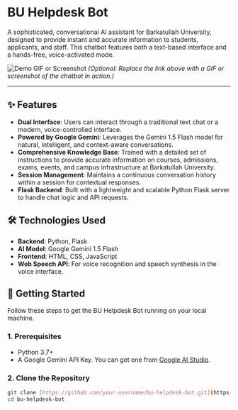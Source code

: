 # BU Helpdesk Bot

A sophisticated, conversational AI assistant for Barkatullah University, designed to provide instant and accurate information to students, applicants, and staff. This chatbot features both a text-based interface and a hands-free, voice-activated mode.

![Demo GIF or Screenshot](https://i.imgur.com/YourDemo.gif)
*(Optional: Replace the link above with a GIF or screenshot of the chatbot in action.)*

---

## ✨ Features

* **Dual Interface**: Users can interact through a traditional text chat or a modern, voice-controlled interface.
* **Powered by Google Gemini**: Leverages the Gemini 1.5 Flash model for natural, intelligent, and context-aware conversations.
* **Comprehensive Knowledge Base**: Trained with a detailed set of instructions to provide accurate information on courses, admissions, exams, events, and campus infrastructure at Barkatullah University.
* **Session Management**: Maintains a continuous conversation history within a session for contextual responses.
* **Flask Backend**: Built with a lightweight and scalable Python Flask server to handle chat logic and API requests.

## 🛠️ Technologies Used

* **Backend**: Python, Flask
* **AI Model**: Google Gemini 1.5 Flash
* **Frontend**: HTML, CSS, JavaScript
* **Web Speech API**: For voice recognition and speech synthesis in the voice interface.

## 🚀 Getting Started

Follow these steps to get the BU Helpdesk Bot running on your local machine.

### 1. Prerequisites

* Python 3.7+
* A Google Gemini API Key. You can get one from [Google AI Studio](https://aistudio.google.com/app/apikey).

### 2. Clone the Repository

```bash
git clone [https://github.com/your-username/bu-helpdesk-bot.git](https://github.com/your-username/bu-helpdesk-bot.git)
cd bu-helpdesk-bot
